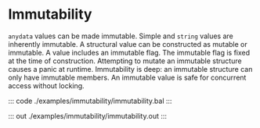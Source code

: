 # Immutability

`anydata` values can be made immutable. Simple and `string` values are inherently immutable.
A structural value can be constructed as mutable or immutable. A value includes an immutable flag.
The immutable flag is fixed at the time of construction. Attempting to mutate an immutable structure
causes a panic at runtime. Immutability is deep: an immutable structure can only have immutable
members. An immutable value is safe for concurrent access without locking.

::: code ./examples/immutability/immutability.bal :::

::: out ./examples/immutability/immutability.out :::